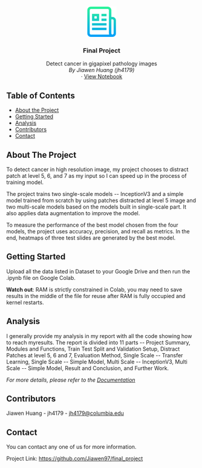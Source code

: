 <p align="center">
  <a href="https://github.com/Jiawen97/final_project">
    <img src="images/logo.png" alt="Logo" width="80" height="80">
  </a>
  <h3 align="center">Final Project</h3>
  <p align="center">
    Detect cancer in gigapixel pathology images
    <br />
    <em>By Jiawen Huang (jh4179)</em>
    <br />
    ·
    <a href="https://github.com/Jiawen97/final_project/blob/main/project_code.ipynb">View Notebook</a>
  </p>


## Table of Contents

* [About the Project](#about-the-project)
* [Getting Started](#getting-started)
* [Analysis](#Analysis)
* [Contributors](#Contributors)
* [Contact](#contact)



## About The Project

To detect cancer in high resolution image, my project chooses to distract patch at level 5, 6, and 7 as my input so I can speed up in the process of training model. 

The project trains two single-scale models -- InceptionV3 and a simple model trained from scratch by using patches distracted at level 5 image and two multi-scale models based on the models built in single-scale part. It also applies data augmentation to improve the model.

To measure the performance of the best model chosen from the four models, the project uses accuracy, precision, and recall as metrics. In the end, heatmaps of three test slides are generated by the best model.



## Getting Started

Upload all the data listed in Dataset to your Google Drive and then run the .ipynb file on Google Colab.



**Watch out**: RAM is strictly constrained in Colab, you may need to save results in the middle of the file for reuse after RAM is fully occupied and kernel restarts.



## Analysis

I generally provide my analysis in my report with all the code showing how to reach myresults. The report is divided into 11 parts -- Project Summary, Modules and Functions, Train Test Split and Validation Setup, Distract Patches at level 5, 6 and 7, Evaluation Method, Single Scale -- Transfer Learning, Single Scale -- Simple Model, Multi Scale -- InceptionV3, Multi Scale -- Simple Model, Result and Conclusion, and Further Work.

_For more details, please refer to the [Documentation](https://github.com/Jiawen97/final_project/blob/main/project_code.ipynb)_




## Contributors

Jiawen Huang - jh4179 - jh4179@columbia.edu



## Contact

You can contact any one of us for more information.

Project Link: https://github.com/Jiawen97/final_project


